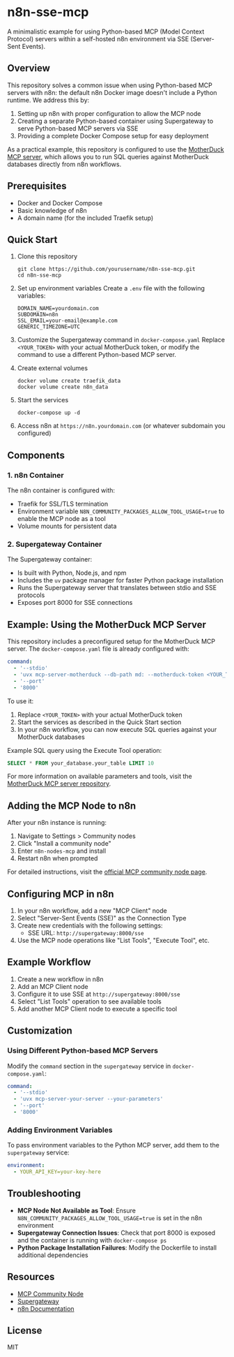 # n8n-sse-mcp

A minimalistic example for using Python-based MCP (Model Context Protocol) servers within a self-hosted n8n environment via SSE (Server-Sent Events).

## Overview

This repository solves a common issue when using Python-based MCP servers with n8n: the default n8n Docker image doesn't include a Python runtime. We address this by:

1. Setting up n8n with proper configuration to allow the MCP node
2. Creating a separate Python-based container using Supergateway to serve Python-based MCP servers via SSE
3. Providing a complete Docker Compose setup for easy deployment

As a practical example, this repository is configured to use the [MotherDuck MCP server](https://github.com/motherduckdb/mcp-server-motherduck), which allows you to run SQL queries against MotherDuck databases directly from n8n workflows.

## Prerequisites

- Docker and Docker Compose
- Basic knowledge of n8n
- A domain name (for the included Traefik setup)

## Quick Start

1. Clone this repository

   ```
   git clone https://github.com/yourusername/n8n-sse-mcp.git
   cd n8n-sse-mcp
   ```

2. Set up environment variables
   Create a `.env` file with the following variables:

   ```
   DOMAIN_NAME=yourdomain.com
   SUBDOMAIN=n8n
   SSL_EMAIL=your-email@example.com
   GENERIC_TIMEZONE=UTC
   ```

3. Customize the Supergateway command in `docker-compose.yaml`
   Replace `<YOUR_TOKEN>` with your actual MotherDuck token, or modify the command to use a different Python-based MCP server.

4. Create external volumes

   ```
   docker volume create traefik_data
   docker volume create n8n_data
   ```

5. Start the services

   ```
   docker-compose up -d
   ```

6. Access n8n at `https://n8n.yourdomain.com` (or whatever subdomain you configured)

## Components

### 1. n8n Container

The n8n container is configured with:

- Traefik for SSL/TLS termination
- Environment variable `N8N_COMMUNITY_PACKAGES_ALLOW_TOOL_USAGE=true` to enable the MCP node as a tool
- Volume mounts for persistent data

### 2. Supergateway Container

The Supergateway container:

- Is built with Python, Node.js, and npm
- Includes the `uv` package manager for faster Python package installation
- Runs the Supergateway server that translates between stdio and SSE protocols
- Exposes port 8000 for SSE connections

## Example: Using the MotherDuck MCP Server

This repository includes a preconfigured setup for the MotherDuck MCP server. The `docker-compose.yaml` file is already configured with:

```yaml
command:
  - '--stdio'
  - 'uvx mcp-server-motherduck --db-path md: --motherduck-token <YOUR_TOKEN>'
  - '--port'
  - '8000'
```

To use it:

1. Replace `<YOUR_TOKEN>` with your actual MotherDuck token
2. Start the services as described in the Quick Start section
3. In your n8n workflow, you can now execute SQL queries against your MotherDuck databases

Example SQL query using the Execute Tool operation:

```sql
SELECT * FROM your_database.your_table LIMIT 10
```

For more information on available parameters and tools, visit the [MotherDuck MCP server repository](https://github.com/motherduckdb/mcp-server-motherduck).

## Adding the MCP Node to n8n

After your n8n instance is running:

1. Navigate to Settings > Community nodes
2. Click "Install a community node"
3. Enter `n8n-nodes-mcp` and install
4. Restart n8n when prompted

For detailed instructions, visit the [official MCP community node page](https://www.npmjs.com/package/n8n-nodes-mcp).

## Configuring MCP in n8n

1. In your n8n workflow, add a new "MCP Client" node
2. Select "Server-Sent Events (SSE)" as the Connection Type
3. Create new credentials with the following settings:
   - SSE URL: `http://supergateway:8000/sse`
4. Use the MCP node operations like "List Tools", "Execute Tool", etc.

## Example Workflow

1. Create a new workflow in n8n
2. Add an MCP Client node
3. Configure it to use SSE at `http://supergateway:8000/sse`
4. Select "List Tools" operation to see available tools
5. Add another MCP Client node to execute a specific tool

## Customization

### Using Different Python-based MCP Servers

Modify the `command` section in the `supergateway` service in `docker-compose.yaml`:

```yaml
command:
  - '--stdio'
  - 'uvx mcp-server-your-server --your-parameters'
  - '--port'
  - '8000'
```

### Adding Environment Variables

To pass environment variables to the Python MCP server, add them to the `supergateway` service:

```yaml
environment:
  - YOUR_API_KEY=your-key-here
```

## Troubleshooting

- **MCP Node Not Available as Tool**: Ensure `N8N_COMMUNITY_PACKAGES_ALLOW_TOOL_USAGE=true` is set in the n8n environment
- **Supergateway Connection Issues**: Check that port 8000 is exposed and the container is running with `docker-compose ps`
- **Python Package Installation Failures**: Modify the Dockerfile to install additional dependencies

## Resources

- [MCP Community Node](https://www.npmjs.com/package/n8n-nodes-mcp)
- [Supergateway](https://github.com/supercorp-ai/supergateway)
- [n8n Documentation](https://docs.n8n.io)

## License

MIT
